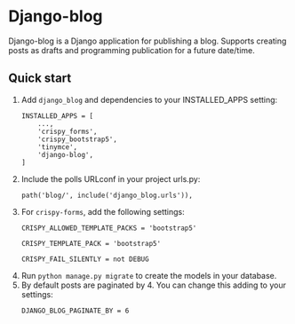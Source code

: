 # Django-blog

Django-blog is a Django application for publishing a blog. Supports creating posts as drafts and programming publication for a future date/time.

## Quick start

1. Add `django_blog` and dependencies to your INSTALLED_APPS setting:
    ```
    INSTALLED_APPS = [
        ...,
        'crispy_forms',
        'crispy_bootstrap5',
        'tinymce',
        'django-blog',
    ]
    ```
2. Include the polls URLconf in your project urls.py:
    ```
    path('blog/', include('django_blog.urls')),
    ```
4. For `crispy-forms`, add the following settings:
    ```
    CRISPY_ALLOWED_TEMPLATE_PACKS = 'bootstrap5'

    CRISPY_TEMPLATE_PACK = 'bootstrap5'

    CRISPY_FAIL_SILENTLY = not DEBUG
    ```
3. Run `python manage.py migrate` to create the models in your database.
4. By default posts are paginated by 4. You can change this adding to your settings:
    ```
    DJANGO_BLOG_PAGINATE_BY = 6
    ```